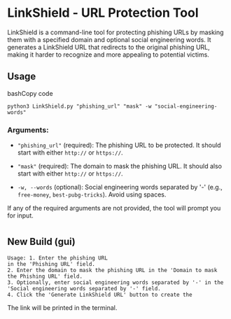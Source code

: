 

LinkShield - URL Protection Tool
================================

LinkShield is a command-line tool for protecting phishing URLs by masking them with a specified domain and optional social engineering words. It generates a LinkShield URL that redirects to the original phishing URL, making it harder to recognize and more appealing to potential victims.

Usage
-----

bashCopy code

`python3 LinkShield.py "phishing_url" "mask" -w "social-engineering-words"`

### Arguments:

-   `"phishing_url"` (required): The phishing URL to be protected. It should start with either `http://` or `https://`.

-   `"mask"` (required): The domain to mask the phishing URL. It should also start with either `http://` or `https://`.

-   `-w, --words` (optional): Social engineering words separated by '-' (e.g., `free-money`, `best-pubg-tricks`). Avoid using spaces.

If any of the required arguments are not provided, the tool will prompt you for input.


# 
## New Build (gui)

    Usage: 1. Enter the phishing URL
    in the 'Phishing URL' field. 
    2. Enter the domain to mask the phishing URL in the 'Domain to mask the Phishing URL' field. 
    3. Optionally, enter social engineering words separated by '-' in the 'Social engineering words separated by '-' field. 
    4. Click the 'Generate LinkShield URL' button to create the  

The link will be printed in the terminal.

